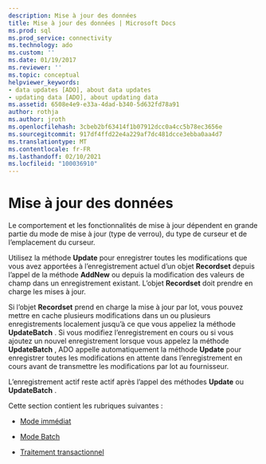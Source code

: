 ```yaml
---
description: Mise à jour des données
title: Mise à jour des données | Microsoft Docs
ms.prod: sql
ms.prod_service: connectivity
ms.technology: ado
ms.custom: ''
ms.date: 01/19/2017
ms.reviewer: ''
ms.topic: conceptual
helpviewer_keywords:
- data updates [ADO], about data updates
- updating data [ADO], about updating data
ms.assetid: 6508e4e9-e33a-4dad-b340-5d632fd78a91
author: rothja
ms.author: jroth
ms.openlocfilehash: 3cbeb2bf63414f1b07912dcc0a4cc5b78ec3656e
ms.sourcegitcommit: 917df4ffd22e4a229af7dc481dcce3ebba0aa4d7
ms.translationtype: MT
ms.contentlocale: fr-FR
ms.lasthandoff: 02/10/2021
ms.locfileid: "100036910"
---
```

# <a name="updating-data"></a>Mise à jour des données
Le comportement et les fonctionnalités de mise à jour dépendent en grande partie du mode de mise à jour (type de verrou), du type de curseur et de l’emplacement du curseur.  
  
 Utilisez la méthode **Update** pour enregistrer toutes les modifications que vous avez apportées à l’enregistrement actuel d’un objet **Recordset** depuis l’appel de la méthode **AddNew** ou depuis la modification des valeurs de champ dans un enregistrement existant. L’objet **Recordset** doit prendre en charge les mises à jour.  
  
 Si l’objet **Recordset** prend en charge la mise à jour par lot, vous pouvez mettre en cache plusieurs modifications dans un ou plusieurs enregistrements localement jusqu’à ce que vous appeliez la méthode **UpdateBatch** . Si vous modifiez l’enregistrement en cours ou si vous ajoutez un nouvel enregistrement lorsque vous appelez la méthode **UpdateBatch** , ADO appelle automatiquement la méthode **Update** pour enregistrer toutes les modifications en attente dans l’enregistrement en cours avant de transmettre les modifications par lot au fournisseur.  
  
 L’enregistrement actif reste actif après l’appel des méthodes **Update** ou **UpdateBatch** .  
  
 Cette section contient les rubriques suivantes :  
  
-   [Mode immédiat](../../../ado/guide/data/immediate-mode.md)  
  
-   [Mode Batch](../../../ado/guide/data/batch-mode.md)  
  
-   [Traitement transactionnel](../../../ado/guide/data/transaction-processing.md)

